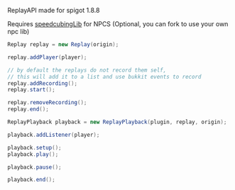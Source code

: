 ReplayAPI made for spigot 1.8.8

Requires [speedcubingLib](https://github.com/speedcubing-top/speedcubingLib) for NPCS (Optional, you can fork to use your own npc lib)

```java
Replay replay = new Replay(origin);

replay.addPlayer(player);

// by default the replays do not record them self,
// this will add it to a list and use bukkit events to record
replay.addRecording();
replay.start();

replay.removeRecording();
replay.end();
```

```java
ReplayPlayback playback = new ReplayPlayback(plugin, replay, origin);

playback.addListener(player);

playback.setup();
playback.play();

playback.pause();

playback.end();
```
